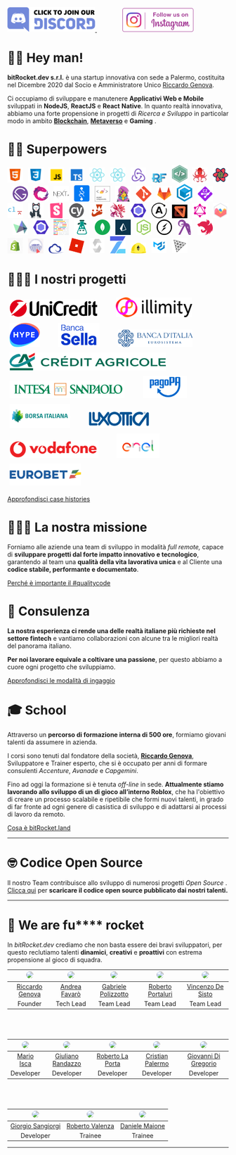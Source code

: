 <a href="https://discord.gg/EhwCjs5r5u" target="_blank">
<img src="/assets/images/join-discord.png" width=200px alt='Join Discord Server' title='Join Discord Server'>
</a> &nbsp;&nbsp;&nbsp;&nbsp;&nbsp;&nbsp;
<a href='https://www.instagram.com/bitrocket.dev/' target="_blank">
<img style='margin-left: 30px' src="/assets/images/follow-us-on-instagram.png" height=54px alt='Follow Us On Instagram' title='Follow Us On Instagram'>
</a>

# 👊🏾 Hey man!

**bitRocket.dev s.r.l.** è una startup innovativa con sede a Palermo, costituita nel Dicembre 2020 dal Socio e Amministratore Unico [Riccardo Genova](https://github.com/riccardogenova-bitrocketdev).

Ci occupiamo di sviluppare e manutenere **Applicativi Web e Mobile** sviluppati in **NodeJS**, **ReactJS** e **React** **Native**. In quanto realtà innovativa, abbiamo una forte propensione in progetti di _Ricerca e Sviluppo_ in particolar modo in ambito **[Blockchain](https://github.com/bitRocket-dev/.github/blob/main/pages/BLOCKCHAIN.md)**, **[Metaverso](https://github.com/bitRocket-dev/.github/blob/main/pages/METAVERSE.md)** e **Gaming** .

# 💪🏻 Superpowers

<p><img  src="/assets/stack/html.svg" width=35px alt='Html' title='Html'>&nbsp;&nbsp;&nbsp;<img  src="/assets/stack/css.svg" width=35px alt='Css' title='Css'>&nbsp;&nbsp;&nbsp;<img  src="/assets/stack/javascript.svg" width=35px alt='Javascript' title='Javascript'>&nbsp;&nbsp;&nbsp;<img  src="/assets/stack/typescript.svg" width=35px alt='Typescript' title='Typescript'>&nbsp;&nbsp;&nbsp;<img  src="/assets/stack/reactjs.svg" width=35px alt='Reactjs' title='Reactjs'>&nbsp;&nbsp;&nbsp;<img  src="/assets/stack/reactnative.svg" width=35px alt='Reactnative' title='Reactnative'>&nbsp;&nbsp;&nbsp;<img  src="/assets/stack/redux.svg" width=35px alt='Redux' title='Redux'>&nbsp;&nbsp;&nbsp;<img  src="/assets/stack/redux-form.jpeg" width=35px alt='Redux form' title='Redux form'>&nbsp;&nbsp;&nbsp;<img  src="/assets/stack/nativebase.jpeg" width=35px alt='Nativebase' title='Nativebase'>&nbsp;&nbsp;&nbsp;<img  src="/assets/stack/react-testing-library.png" width=35px alt='React testing library' title='React testing library'>&nbsp;&nbsp;&nbsp;<img  src="/assets/stack/react-query.svg" width=35px alt='React query' title='React query'>&nbsp;&nbsp;&nbsp;<img  src="/assets/stack/gatsby.svg" width=35px alt='Gatsby' title='Gatsby'>&nbsp;&nbsp;&nbsp;<img  src="/assets/stack/rxjs.svg" width=35px alt='Rxjs' title='Rxjs'>&nbsp;&nbsp;&nbsp;<img  src="/assets/stack/nextjs.svg" width=35px alt='NextJs' title='NextJs'>&nbsp;&nbsp;&nbsp;<img  src="/assets/stack/recoil.png" width=35px alt='Recoil' title='Recoil'>&nbsp;&nbsp;&nbsp;<img  src="/assets/stack/styled-components.png" width=35px alt='Styled components' title='Styled-components'>&nbsp;&nbsp;&nbsp;<img  src="/assets/stack/emotionjs.png" width=35px alt='Emotionjs' title='Emotionjs'>&nbsp;&nbsp;&nbsp;<img  src="/assets/stack/git.png" width=35px alt='Git' title='Git'>&nbsp;&nbsp;&nbsp;<img  src="/assets/stack/gitlab.webp" width=35px alt='Gitlab' title='Gitlab'>&nbsp;&nbsp;&nbsp;<img  src="/assets/stack/gitpod.png" width=35px alt='Gitpod' title='Gitpod'>&nbsp;&nbsp;&nbsp;<img  src="/assets/stack/commitizen.png" width=35px alt='Commitizen' title='Commitizen'>&nbsp;&nbsp;&nbsp;<img  src="/assets/stack/commitlint.svg" width=35px alt='Commitlint' title='Commitlint'>&nbsp;&nbsp;&nbsp;<img  src="/assets/stack/husky.svg" width=35px alt='Husky' title='Husky'>&nbsp;&nbsp;&nbsp;<img  src="/assets/stack/storybook.svg" width=35px alt='Storybook' title='Storybook'>&nbsp;&nbsp;&nbsp;<img  src="/assets/stack/cypress.svg" width=35px alt='Cypress' title='Cypress'>&nbsp;&nbsp;&nbsp;<img  src="/assets/stack/jest.svg" width=35px alt='Jest' title='Jest'>&nbsp;&nbsp;&nbsp;<img  src="/assets/stack/lerna.png" width=35px alt='Lerna' title='Lerna'>&nbsp;&nbsp;&nbsp;<img  src="/assets/stack/eslint.svg" width=35px alt='Eslint' title='Eslint'>&nbsp;&nbsp;&nbsp;<img  src="/assets/stack/apollographql.svg" width=35px alt='Apollo Graph' title='Apollo Graph'>&nbsp;&nbsp;&nbsp;<img  src="/assets/stack/mswjs.png" width=35px alt='Mswjs' title='Mswjs'>&nbsp;&nbsp;&nbsp;<img  src="/assets/stack/graphql.svg" width=35px alt='Graphql' title='Graphql'>&nbsp;&nbsp;&nbsp;<img  src="/assets/stack/chartjs.png" width=35px alt='ChartJS' title='ChartJS'>&nbsp;&nbsp;&nbsp;<img  src="/assets/stack/highcharts.svg" width=35px alt='Highcharts' title='Highcharts'>&nbsp;&nbsp;&nbsp;<img  src="/assets/stack/eslint.svg" width=35px alt='Eslint' title='Eslint'>&nbsp;&nbsp;&nbsp;<img  src="/assets/stack/prettier.svg" width=35px alt='Prettier' title='Prettier'>&nbsp;&nbsp;&nbsp;<img  src="/assets/stack/i18next.png" width=35px alt='I18next' title='I18next'>&nbsp;&nbsp;&nbsp;<img  src="/assets/stack/mongodb.svg" width=35px alt='Mongodb' title='Mongodb'>&nbsp;&nbsp;&nbsp;<img  src="/assets/stack/prismajs.png" width=35px alt='Prismajs' title='Prismajs'>&nbsp;&nbsp;&nbsp;<img  src="/assets/stack/nodejs.svg" width=35px alt='Nodejs' title='Nodejs'>&nbsp;&nbsp;&nbsp;<img  src="/assets/stack/socket-io.svg" width=35px alt='Socket io' title='Socket io'>&nbsp;&nbsp;&nbsp;<img  src="/assets/stack/ramdajs.png" width=35px alt='Ramdajs' title='Ramdajs'>&nbsp;&nbsp;&nbsp;<img  src="/assets/stack/nestjs.svg" width=35px alt='Nestjs' title='Nestjs'>&nbsp;&nbsp;&nbsp;<img  src="/assets/stack/shopify.png" width=35px alt='Shopify' title='Shopify'>&nbsp;&nbsp;&nbsp;<img  src="/assets/stack/liquid.png" width=35px alt='Liquid' title='Liquid'>&nbsp;&nbsp;&nbsp;<img  src="/assets/stack/ethers.png" width=35px alt='Ethers' title='Ethers'>&nbsp;&nbsp;&nbsp;<img  src="/assets/stack/roblox.webp" width=35px alt='Roblox' title='Roblox'>&nbsp;&nbsp;&nbsp;<img  src="/assets/stack/solidity.svg" width=35px alt='Solidity' title='Solidity'>&nbsp;&nbsp;&nbsp;<img  src="/assets/stack/openzeppelin.png" width=35px alt='Openzeppelin' title='Openzeppelin'>&nbsp;&nbsp;&nbsp;<img  src="/assets/stack/hardhat.png" width=35px alt='Hardhat' title='Hardhat'>&nbsp;&nbsp;&nbsp;<img  src="/assets/stack/material-ui.png" width=35px alt='Material ui' title='Material ui'>&nbsp;&nbsp;&nbsp;<img  src="/assets/stack/threejs.png" width=35px alt='Threejs' title='Threejs'></p>

# 👨🏻‍💻 I nostri progetti

<img src="https://github.com/bitRocket-dev/.github/blob/main/assets/clients/unicredit_logo.png" style=padding:5px height=40px alt='Unicredit' title='Unicredit'> &nbsp;&nbsp;&nbsp;&nbsp;&nbsp;&nbsp; <img src="https://github.com/bitRocket-dev/.github/blob/main/assets/clients/illimiti_logo.png" style=padding:5px height=45px alt='Illimity Bank' title='Illimity Bank'> &nbsp;&nbsp;&nbsp;&nbsp;&nbsp;&nbsp; <img src="https://github.com/bitRocket-dev/.github/blob/main/assets/clients/hype_logo.png" style=padding:5px height=55px alt='Hype' title='Hype'> &nbsp;&nbsp;&nbsp;&nbsp;&nbsp;&nbsp; <img src="https://github.com/bitRocket-dev/.github/blob/main/assets/clients/bancasella_logo.png" style=padding:5px height=55px  alt='Banca Sella' title='Banca Sella'> &nbsp;&nbsp;&nbsp;&nbsp;&nbsp;&nbsp; <img src="https://github.com/bitRocket-dev/.github/blob/main/assets/clients/bancaditalia_logo.png" style=padding:5px height=40px alt='Banca dItalia' title='Banca dItalia'> &nbsp;&nbsp;&nbsp;&nbsp;&nbsp;&nbsp; <img src="https://github.com/bitRocket-dev/.github/blob/main/assets/clients/creditagricole_logo.png" style=padding:5px height=40px alt='Crédit Agricole' title='Crédit Agricole'> &nbsp;&nbsp;&nbsp;&nbsp;&nbsp;&nbsp; <img src="https://github.com/bitRocket-dev/.github/blob/main/assets/clients/bancaintesa_logo.png" style=padding:5px height=40px alt='Banca Intesa' title='Banca Intesa'> &nbsp;&nbsp;&nbsp;&nbsp;&nbsp;&nbsp; <img src="https://github.com/bitRocket-dev/.github/blob/main/assets/clients/pagopa_logo.png" style=padding:5px height=50px alt='PagoPA' title='PagoPA'> &nbsp;&nbsp;&nbsp;&nbsp;&nbsp;&nbsp; <img src="https://github.com/bitRocket-dev/.github/blob/main/assets/clients/borsaitaliana_logo.png" height=55px style=padding:5px  alt='Borsa Italiana' title='Borsa Italiana'> &nbsp;&nbsp;&nbsp;&nbsp;&nbsp;&nbsp; <img src="https://github.com/bitRocket-dev/.github/blob/main/assets/clients/luxottica_logo.png" style=padding:5px height=40px alt='Luxottica' title='Luxottica'> &nbsp;&nbsp;&nbsp;&nbsp;&nbsp;&nbsp; <img src="https://github.com/bitRocket-dev/.github/blob/main/assets/clients/vodafone_logo.png" style=padding:5px height=40px alt='Vodafone' title='Vodafone'> &nbsp;&nbsp;&nbsp;&nbsp;&nbsp;&nbsp; <img src="https://github.com/bitRocket-dev/.github/blob/main/assets/clients/enel_logo.png" style=padding:5px height=55px  alt='Enel' title='Enel'> &nbsp;&nbsp;&nbsp;&nbsp;&nbsp;&nbsp; <img src="https://github.com/bitRocket-dev/.github/blob/main/assets/clients/eurobet_logo.png" height=50px style=padding:5px  alt='Eurobet' title='Eurobet'>

[Approfondisci case histories](https://github.com/bitRocket-dev/.github/blob/main/pages/CASE_HISTORY.md)

# 🧑🏽‍🚀 La nostra missione

Forniamo alle aziende una team di sviluppo in modalità _full remote,_ capace di **sviluppare progetti dal forte impatto innovativo e tecnologico**, garantendo al team una **qualità della vita lavorativa unica** e al Cliente una **codice stabile, performante e documentato**.

[Perché è importante il #qualitycode](https://github.com/bitRocket-dev/.github/blob/main/pages/WHY_BITROCKET-DEV.md)

# 👔 Consulenza

**La nostra esperienza ci rende una delle realtà italiane più richieste nel settore fintech** e vantiamo collaborazioni con alcune tra le migliori realtà del panorama italiano.

**Per noi lavorare equivale a coltivare una passione**, per questo abbiamo a cuore ogni progetto che sviluppiamo.

[Approfondisci le modalità di ingaggio](https://github.com/bitRocket-dev/.github/blob/main/pages/ABOUT.md)

# 🎓 School

Attraverso un **percorso di formazione interna di 500 ore**, formiamo giovani talenti da assumere in azienda.

I corsi sono tenuti dal fondatore della società, **[Riccardo Genova](https://github.com/riccardogenova-bitrocketdev)**, Sviluppatore e Trainer esperto, che si è occupato per anni di formare consulenti _Accenture_, _Avanade_ e _Capgemini_.

Fino ad oggi la formazione si è tenuta _off-line_ in sede. **Attualmente stiamo lavorando allo sviluppo di un di gioco all’interno Roblox**, che ha l'obiettivo di creare un processo scalabile e ripetibile che formi nuovi talenti, in grado di far fronte ad ogni genere di casistica di sviluppo e di adattarsi ai processi di lavoro da remoto.

[Cosa è bitRocket.land](https://github.com/bitRocket-dev/.github/blob/main/projects/BITROCKET_LAND.md)

---

# 🤓 Codice Open Source

Il nostro Team contribuisce allo sviluppo di numerosi progetti _Open Source_ .
[Clicca qui](https://github.com/bitRocket-dev/.github/blob/main/pages/OPEN_SOURCE.md) per **scaricare il codice open source pubblicato dai nostri talenti.**

---

# 🚀 We are fu\*\*\*\* rocket

In _bitRocket.dev_ crediamo che non basta essere dei bravi sviluppatori, per questo reclutiamo talenti **dinamici**, **creativi** e **proattivi** con estrema propensione al gioco di squadra.

| <img src="https://github.com/riccardogenova-bitrocketdev.png" width="50px" style="border-radius: 50px"> | <img src="https://github.com/andreafavaro-bitrocketdev.png" width="50px" style="border-radius: 50px"> | <img src="https://github.com/gabrielepolizzotto-bitrocketdev.png" width="50px" style="border-radius: 50px"> | <img src="https://github.com/robertoportaluri-bitrocketdev.png" width="50px" style="border-radius: 50px"> | <img src="https://github.com/vincenzodesisto-bitrocketdev.png" width="50px" style="border-radius: 50px"> |
| :-----------------------------------------------------------------------------------------------------: | :---------------------------------------------------------------------------------------------------: | :---------------------------------------------------------------------------------------------------------: | :-------------------------------------------------------------------------------------------------------: | :------------------------------------------------------------------------------------------------------: |
|                    [Riccardo Genova](https://github.com/riccardogenova-bitrocketdev)                    |          [Andrea Favarò](https://github.com/bitRocket-dev/.github/blob/main/cv/ANDREA_CV.MD)          |         [Gabriele Polizzotto](https://github.com/bitRocket-dev/.github/blob/main/cv/GABRIELE_CV.md)         |        [Roberto Portaluri](https://github.com/bitRocket-dev/.github/blob/main/cv/ROBERTO_P_CV.md)         |        [Vincenzo De Sisto](https://github.com/bitRocket-dev/.github/blob/main/cv/VINCENZO_CV.md)         |
|                                                 Founder                                                 |                                               Tech Lead                                               |                                                  Team Lead                                                  |                                                 Team Lead                                                 |                                                Team Lead                                                 |

<div style="margin-bottom: 68px"></div>

| <img src="https://github.com/marioisca-bitrocketdev.png" width="50px" style="border-radius: 50px"> | <img src="https://github.com/giulianorandazzo-bitrocketdev.png" width="50px" style="border-radius: 50px"> | <img src="https://github.com/robertolaporta-bitrocketdev.png" width="50px" style="border-radius: 50px"> | <img src="https://github.com/cristianpalermo-bitrocketdev.png" width="50px" style="border-radius: 50px"> | <img src="https://github.com/giovannidigregorio-bitrocketdev.png" width="50px" style="border-radius: 50px"> |
| :------------------------------------------------------------------------------------------------: | :-------------------------------------------------------------------------------------------------------: | :-----------------------------------------------------------------------------------------------------: | :------------------------------------------------------------------------------------------------------: | :---------------------------------------------------------------------------------------------------------: |
|          [Mario Isca](https://github.com/bitRocket-dev/.github/blob/main/cv/MARIO_CV.md)           |         [Giuliano Randazzo](https://github.com/bitRocket-dev/.github/blob/main/cv/GIULIANO_CV.md)         |        [Roberto La Porta](https://github.com/bitRocket-dev/.github/blob/main/cv/ROBERTO_L_CV.md)        |         [Cristian Palermo](https://github.com/bitRocket-dev/.github/blob/main/cv/CRISTIAN_CV.md)         |        [Giovanni Di Gregorio](https://github.com/bitRocket-dev/.github/blob/main/cv/GIOVANNI_CV.md)         |
|                                             Developer                                              |                                                 Developer                                                 |                                                Developer                                                |                                                Developer                                                 |                                                  Developer                                                  |

<div style="margin-bottom: 68px"></div>

| <img src="https://github.com/giorgiosangiorgi-bitrocketdev.png" width="50px" style="border-radius: 50px"> | <img src="https://github.com/robertovalenza-bitrocketdev.png" width="50px" style="border-radius: 50px"> | <img src="https://github.com/danielemaione-bitrocketdev.png" width="50px" style="border-radius: 50px"> |
| :-------------------------------------------------------------------------------------------------------: | :-----------------------------------------------------------------------------------------------------: | :----------------------------------------------------------------------------------------------------: |
|         [Giorgio Sangiorgi](https://github.com/bitRocket-dev/.github/blob/main/cv/GIORGIO_CV.md)          |                                           [Roberto Valenza]()                                           |                                           [Daniele Maione]()                                           |
|                                                 Developer                                                 |                                                 Trainee                                                 |                                                Trainee                                                 |

---
